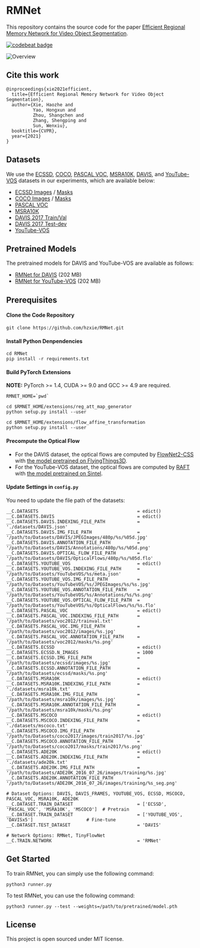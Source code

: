 # RMNet

This repository contains the source code for the paper [Efficient Regional Memory Network for Video Object Segmentation](https://arxiv.org/abs/2103.12934).

[![codebeat badge](https://codebeat.co/badges/87cae494-10fb-440c-a65a-852645af23ff)](https://codebeat.co/projects/github-com-hzxie-rmnet-master)

![Overview](https://www.infinitescript.com/projects/RMNet/RMNet-Overview.jpg)

## Cite this work

```
@inproceedings{xie2021efficient,
  title={Efficient Regional Memory Network for Video Object Segmentation},
  author={Xie, Haozhe and 
          Yao, Hongxun and 
          Zhou, Shangchen and 
          Zhang, Shengping and 
          Sun, Wenxiu},
  booktitle={CVPR},
  year={2021}
}
```

## Datasets

We use the [ECSSD](https://www.cse.cuhk.edu.hk/leojia/projects/hsaliency/dataset.html), [COCO](https://cocodataset.org/), [PASCAL VOC](http://host.robots.ox.ac.uk/pascal/VOC/), [MSRA10K](https://mmcheng.net/msra10k/), [DAVIS](https://davischallenge.org/), and [YouTube-VOS](http://youtube-vos.org/) datasets in our experiments, which are available below:

- [ECSSD Images](https://www.cse.cuhk.edu.hk/leojia/projects/hsaliency/data/ECSSD/images.zip) / [Masks](https://www.cse.cuhk.edu.hk/leojia/projects/hsaliency/data/ECSSD/ground_truth_mask.zip)
- [COCO Images](http://images.cocodataset.org/zips/train2017.zip) / [Masks](http://images.cocodataset.org/annotations/stuff_annotations_trainval2017.zip)
- [PASCAL VOC](http://host.robots.ox.ac.uk/pascal/VOC/voc2012/VOCtrainval_11-May-2012.tar)
- [MSRA10K](http://mftp.mmcheng.net/Data/MSRA10K_Imgs_GT.zip)
- [DAVIS 2017 Train/Val](https://data.vision.ee.ethz.ch/csergi/share/davis/DAVIS-2017-trainval-480p.zip)
- [DAVIS 2017 Test-dev](https://data.vision.ee.ethz.ch/csergi/share/davis/DAVIS-2017-test-dev-480p.zip)
- [YouTube-VOS](https://competitions.codalab.org/competitions/19544#participate)

## Pretrained Models

The pretrained models for DAVIS and YouTube-VOS are available as follows:

- [RMNet for DAVIS](https://gateway.infinitescript.com/?fileName=RMNet-DAVIS.pth) (202 MB)
- [RMNet for YouTube-VOS](https://gateway.infinitescript.com/?fileName=RMNet-YouTubeVOS.pth) (202 MB)

## Prerequisites

#### Clone the Code Repository

```
git clone https://github.com/hzxie/RMNet.git
```

#### Install Python Denpendencies

```
cd RMNet
pip install -r requirements.txt
```

#### Build PyTorch Extensions

**NOTE:** PyTorch >= 1.4, CUDA >= 9.0 and GCC >= 4.9 are required.

```
RMNET_HOME=`pwd`

cd $RMNET_HOME/extensions/reg_att_map_generator
python setup.py install --user

cd $RMNET_HOME/extensions/flow_affine_transformation
python setup.py install --user
```

#### Precompute the Optical Flow

- For the DAVIS dataset, the optical flows are computed by [FlowNet2-CSS](https://github.com/NVIDIA/flownet2-pytorch) with [the model pretrained on FlyingThings3D](https://drive.google.com/file/d/1hF8vS6YeHkx3j2pfCeQqqZGwA_PJq_Da/view?usp=sharing).
- For the YouTube-VOS dataset, the optical flows are computed by [RAFT](https://github.com/princeton-vl/RAFT) with [the model pretrained on Sintel](https://drive.google.com/file/d/1fubTHIa_b2C8HqfbPtKXwoRd9QsYxRL6/view?usp=sharing).

#### Update Settings in `config.py`

You need to update the file path of the datasets:

```
__C.DATASETS                                     = edict()
__C.DATASETS.DAVIS                               = edict()
__C.DATASETS.DAVIS.INDEXING_FILE_PATH            = './datasets/DAVIS.json'
__C.DATASETS.DAVIS.IMG_FILE_PATH                 = '/path/to/Datasets/DAVIS/JPEGImages/480p/%s/%05d.jpg'
__C.DATASETS.DAVIS.ANNOTATION_FILE_PATH          = '/path/to/Datasets/DAVIS/Annotations/480p/%s/%05d.png'
__C.DATASETS.DAVIS.OPTICAL_FLOW_FILE_PATH        = '/path/to/Datasets/DAVIS/OpticalFlows/480p/%s/%05d.flo'
__C.DATASETS.YOUTUBE_VOS                         = edict()
__C.DATASETS.YOUTUBE_VOS.INDEXING_FILE_PATH      = '/path/to/Datasets/YouTubeVOS/%s/meta.json'
__C.DATASETS.YOUTUBE_VOS.IMG_FILE_PATH           = '/path/to/Datasets/YouTubeVOS/%s/JPEGImages/%s/%s.jpg'
__C.DATASETS.YOUTUBE_VOS.ANNOTATION_FILE_PATH    = '/path/to/Datasets/YouTubeVOS/%s/Annotations/%s/%s.png'
__C.DATASETS.YOUTUBE_VOS.OPTICAL_FLOW_FILE_PATH  = '/path/to/Datasets/YouTubeVOS/%s/OpticalFlows/%s/%s.flo'
__C.DATASETS.PASCAL_VOC                          = edict()
__C.DATASETS.PASCAL_VOC.INDEXING_FILE_PATH       = '/path/to/Datasets/voc2012/trainval.txt'
__C.DATASETS.PASCAL_VOC.IMG_FILE_PATH            = '/path/to/Datasets/voc2012/images/%s.jpg'
__C.DATASETS.PASCAL_VOC.ANNOTATION_FILE_PATH     = '/path/to/Datasets/voc2012/masks/%s.png'
__C.DATASETS.ECSSD                               = edict()
__C.DATASETS.ECSSD.N_IMAGES                      = 1000
__C.DATASETS.ECSSD.IMG_FILE_PATH                 = '/path/to/Datasets/ecssd/images/%s.jpg'
__C.DATASETS.ECSSD.ANNOTATION_FILE_PATH          = '/path/to/Datasets/ecssd/masks/%s.png'
__C.DATASETS.MSRA10K                             = edict()
__C.DATASETS.MSRA10K.INDEXING_FILE_PATH          = './datasets/msra10k.txt'
__C.DATASETS.MSRA10K.IMG_FILE_PATH               = '/path/to/Datasets/msra10k/images/%s.jpg'
__C.DATASETS.MSRA10K.ANNOTATION_FILE_PATH        = '/path/to/Datasets/msra10k/masks/%s.png'
__C.DATASETS.MSCOCO                              = edict()
__C.DATASETS.MSCOCO.INDEXING_FILE_PATH           = './datasets/mscoco.txt'
__C.DATASETS.MSCOCO.IMG_FILE_PATH                = '/path/to/Datasets/coco2017/images/train2017/%s.jpg'
__C.DATASETS.MSCOCO.ANNOTATION_FILE_PATH         = '/path/to/Datasets/coco2017/masks/train2017/%s.png'
__C.DATASETS.ADE20K                              = edict()
__C.DATASETS.ADE20K.INDEXING_FILE_PATH           = './datasets/ade20k.txt'
__C.DATASETS.ADE20K.IMG_FILE_PATH                = '/path/to/Datasets/ADE20K_2016_07_26/images/training/%s.jpg'
__C.DATASETS.ADE20K.ANNOTATION_FILE_PATH         = '/path/to/Datasets/ADE20K_2016_07_26/images/training/%s_seg.png'

# Dataset Options: DAVIS, DAVIS_FRAMES, YOUTUBE_VOS, ECSSD, MSCOCO, PASCAL_VOC, MSRA10K, ADE20K
__C.DATASET.TRAIN_DATASET                        = ['ECSSD', 'PASCAL_VOC', 'MSRA10K', 'MSCOCO']  # Pretrain
__C.DATASET.TRAIN_DATASET                        = ['YOUTUBE_VOS', 'DAVISx5']                    # Fine-tune
__C.DATASET.TEST_DATASET                         = 'DAVIS'

# Network Options: RMNet, TinyFlowNet
__C.TRAIN.NETWORK                                = 'RMNet'
```

## Get Started

To train RMNet, you can simply use the following command:

```
python3 runner.py
```

To test RMNet, you can use the following command:

```
python3 runner.py --test --weights=/path/to/pretrained/model.pth
```

## License

This project is open sourced under MIT license.
